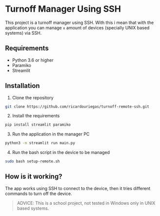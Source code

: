 # Turnoff Manager Using SSH
This project is a turnoff manager using SSH. With this i mean that with the application you can manage `x` amount of devices (specially UNIX based systems) via SSH.

## Requirements
- Python 3.6 or higher
- Paramiko
- Streamlit

## Installation
1. Clone the repository
```bash
git clone https://github.com/ricardouriegas/turnoff-remote-ssh.git
```
2. Install the requirements
```bash
pip install streamlit paramiko
```
3. Run the application in the manager PC
```bash
python3 -m streamlit run main.py
```
4. Run the bash script in the device to be managed
```bash
sudo bash setup-remote.sh
```

## How is it working?
The app works using SSH to connect to the device, then it tries different commands to turn off the device.


> ADVICE: This is a school project, not tested in Windows only in UNIX based systems.
